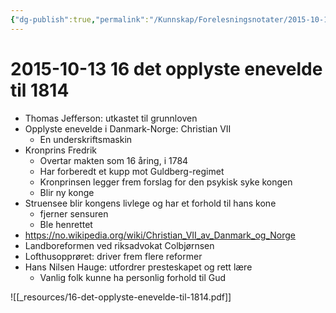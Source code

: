 ```yaml
---
{"dg-publish":true,"permalink":"/Kunnskap/Forelesningsnotater/2015-10-13 16 det opplyste enevelde til 1814/","tags":["historie","hi110","forelesning"]}
---
```



# 2015-10-13 16 det opplyste enevelde til 1814
* Thomas Jefferson: utkastet til grunnloven
* Opplyste enevelde i Danmark-Norge: Christian VII
	* En underskriftsmaskin
* Kronprins Fredrik
	* Overtar makten som 16 åring, i 1784
	* Har forberedt et kupp mot Guldberg-regimet
	* Kronprinsen legger frem forslag for den psykisk syke kongen
	* Blir ny konge
* Struensee blir kongens livlege og har et forhold til hans kone
	* fjerner sensuren
	* Ble henrettet
* <https://no.wikipedia.org/wiki/Christian_VII_av_Danmark_og_Norge>
* Landboreformen ved riksadvokat Colbjørnsen
* Lofthusopprøret: driver frem flere reformer
* Hans Nilsen Hauge: utfordrer presteskapet og rett lære
	* Vanlig folk kunne ha personlig forhold til Gud
	

![[_resources/16-det-opplyste-enevelde-til-1814.pdf]]
